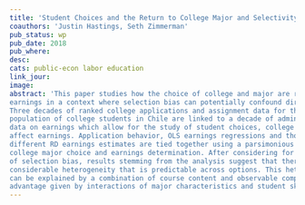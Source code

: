 ```yaml
---
title: 'Student Choices and the Return to College Major and Selectivity'
coauthors: 'Justin Hastings, Seth Zimmerman'
pub_status: wp
pub_date: 2018
pub_where: 
desc:
cats: public-econ labor education
link_jour:
image:
abstract: 'This paper studies how the choice of college and major are related to life cycle
earnings in a context where selection bias can potentially confound direct measurement.
Three decades of ranked college applications and assignment data for the
population of college students in Chile are linked to a decade of administrative tax
data on earnings which allow for the study of student choices, college and major
affect earnings. Application behavior, OLS earnings regressions and thousands of
different RD earnings estimates are tied together using a parsimonious model of
college major choice and earnings determination. After considering for the presence
of selection bias, results stemming from the analysis suggest that there is
considerable heterogeneity that is predictable across options. This heterogeneity
can be explained by a combination of course content and observable comparative
advantage given by interactions of major characteristics and student skills.'
---
```

